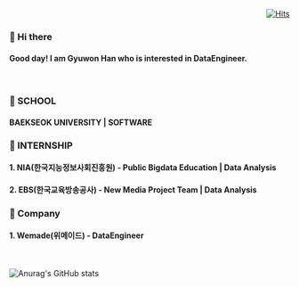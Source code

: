<div align=right>
  
[![Hits](https://hits.seeyoufarm.com/api/count/incr/badge.svg?url=https%3A%2F%2Fgithub.com%2Flaweat%2F&count_bg=%2379C83D&title_bg=%23555555&icon=&icon_color=%23E7E7E7&title=hits&edge_flat=false)](https://hits.seeyoufarm.com)
</div>

### 👋 Hi there 
#### Good day! I am Gyuwon Han who is interested in DataEngineer.<br>
<br>

### 🏫 SCHOOL <BR>
#### BAEKSEOK UNIVERSITY | SOFTWARE  <BR>
### 🏢 INTERNSHIP<BR>
#### 1. NIA(한국지능정보사회진흥원) - Public Bigdata Education | Data Analysis<BR>
#### 2. EBS(한국교육방송공사) - New Media Project Team | Data Analysis<BR>
### 🏢 Company<BR>
#### 1. Wemade(위메이드) - DataEngineer
<br>

![Anurag's GitHub stats](https://github-readme-stats.vercel.app/api?username=laweat&show_icons=true&theme=graywhite)
<!--
**laweat/laweat** is a ✨ _special_ ✨ repository because its `README.md` (this file) appears on your GitHub profile.
Here are some ideas to get you started:
- 🔭 I’m currently working on ...
- 🌱 I’m currently learning ...
- 👯 I’m looking to collaborate on ...
- 🤔 I’m looking for help with ...
- 💬 Ask me about ...
- 📫 How to reach me: ...
- 😄 Pronouns: ...
- ⚡ Fun fact: ...
-->
